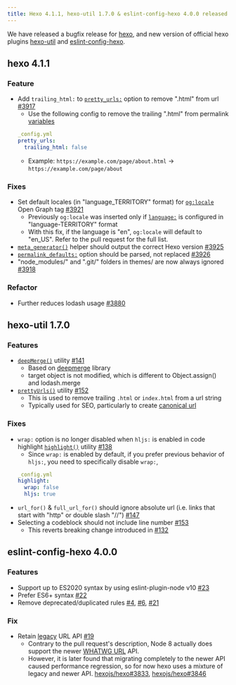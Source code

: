 ```yaml
---
title: Hexo 4.1.1, hexo-util 1.7.0 & eslint-config-hexo 4.0.0 released
---
```


We have released a bugfix release for [hexo], and new version of official hexo plugins [hexo-util] and [eslint-config-hexo].

[hexo]: https://github.com/hexojs/hexo
[hexo-util]: https://github.com/hexojs/hexo-util
[eslint-config-hexo]: https://github.com/hexojs/eslint-config-hexo

## hexo 4.1.1

### Feature
- Add `trailing_html:` to [`pretty_urls:`](/docs/configuration#URL) option to remove ".html" from url [#3917]
  * Use the following config to remove the trailing ".html" from permalink [variables](/docs/variables)
  ``` yml
  _config.yml
  pretty_urls:
    trailing_html: false
  ```
  * Example: `https://example.com/page/about.html` -> `https://example.com/page/about`

### Fixes
- Set default locales (in "language_TERRITORY" format) for [`og:locale`](https://ogp.me/#optional) Open Graph tag [#3921]
  * Previously `og:locale` was inserted only if [`language:`](/docs/configuration#Site) is configured in "language-TERRITORY" format
  * With this fix, if the language is "en", `og:locale` will default to "en_US". Refer to the pull request for the full list.
- [`meta_generator()`](/docs/helpers#meta-generator) helper should output the correct Hexo version [#3925]
- [`permalink_defaults:`](/docs/configuration#URL) option should be parsed, not replaced [#3926]
- "node_modules/" and ".git/" folders in themes/ are now always ignored [#3918]

### Refactor
- Further reduces lodash usage [#3880]

[#3917]: https://github.com/hexojs/hexo/pull/3917
[#3921]: https://github.com/hexojs/hexo/pull/3921
[#3925]: https://github.com/hexojs/hexo/pull/3925
[#3926]: https://github.com/hexojs/hexo/pull/3926
[#3918]: https://github.com/hexojs/hexo/pull/3918
[#3880]: https://github.com/hexojs/hexo/pull/3880

## hexo-util 1.7.0

### Features

- [`deepMerge()`](https://github.com/hexojs/hexo-util#deepmergetarget-source) utility [#141]
  * Based on [deepmerge](https://github.com/TehShrike/deepmerge) library
  * target object is not modified, which is different to Object.assign() and lodash.merge
- [`prettyUrls()`](https://github.com/hexojs/hexo-util#prettyurlsurl-options) utility [#152]
  * This is used to remove trailing `.html` or `index.html` from a url string
  * Typically used for SEO, particularly to create [canonical url](https://support.google.com/webmasters/answer/139066?hl=en)

### Fixes

- `wrap:` option is no longer disabled when `hljs:` is enabled in code highlight [`highlight()`](https://github.com/hexojs/hexo-util#highlightstr-options) utility [#138]
  * Since `wrap:` is enabled by default, if you prefer previous behavior of `hljs:`, you need to specifically disable `wrap:`,
  ``` yml
  _config.yml
  highlight:
    wrap: false
    hljs: true
  ```
- `url_for()` & `full_url_for()` should ignore absolute url (i.e. links that start with "http" or double slash "//") [#147]
- Selecting a codeblock should not include line number [#153]
  - This reverts breaking change introduced in [#132]

[#141]: https://github.com/hexojs/hexo-util/pull/141
[#152]: https://github.com/hexojs/hexo-util/pull/152
[#138]: https://github.com/hexojs/hexo-util/pull/138
[#147]: https://github.com/hexojs/hexo-util/pull/147
[#153]: https://github.com/hexojs/hexo-util/pull/153
[#132]: https://github.com/hexojs/hexo-util/pull/132

## eslint-config-hexo 4.0.0

### Features
- Support up to ES2020 syntax by using eslint-plugin-node v10 [#23]
- Prefer ES6+ syntax [#22]
- Remove deprecated/duplicated rules [#4], [#6], [#21]

### Fix
- Retain [legacy](https://nodejs.org/docs/latest-v8.x/api/url.html#url_legacy_url_api) URL API [#19]
  * Contrary to the pull request's description, Node 8 actually does support the newer [WHATWG URL](https://nodejs.org/docs/latest-v8.x/api/url.html#url_the_whatwg_url_api) API.
  * However, it is later found that migrating completely to the newer API caused performance regression, so for now hexo uses a mixture of legacy and newer API. [hexojs/hexo#3833](https://github.com/hexojs/hexo/issues/3833), [hexojs/hexo#3846](https://github.com/hexojs/hexo/issues/3846)

[#23]: https://github.com/hexojs/eslint-config-hexo/pull/23
[#22]: https://github.com/hexojs/eslint-config-hexo/pull/22
[#4]: https://github.com/hexojs/eslint-config-hexo/pull/4
[#6]: https://github.com/hexojs/eslint-config-hexo/pull/6
[#21]: https://github.com/hexojs/eslint-config-hexo/pull/21
[#19]: https://github.com/hexojs/eslint-config-hexo/pull/19

